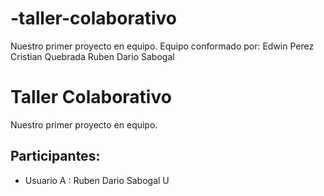 # -taller-colaborativo
 Nuestro primer proyecto en equipo.
 Equipo conformado por:
 Edwin Perez
 Cristian Quebrada
 Ruben Dario Sabogal

 # Taller Colaborativo
Nuestro primer proyecto en equipo.
## Participantes:
- Usuario A : Ruben Dario Sabogal U
  
 
